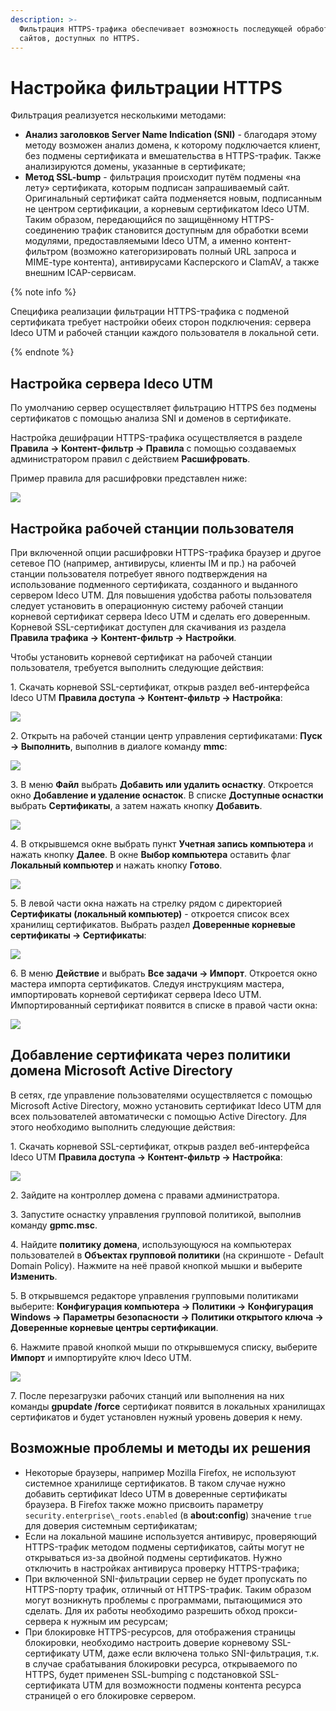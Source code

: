```yaml
---
description: >-
  Фильтрация HTTPS-трафика обеспечивает возможность последующей обработки
  сайтов, доступных по HTTPS.
---
```


# Настройка фильтрации HTTPS

Фильтрация реализуется несколькими методами:

* **Анализ заголовков Server Name Indication (SNI)** - благодаря этому методу возможен анализ домена, к которому подключается клиент, без подмены сертификата и вмешательства в HTTPS-трафик. Также анализируются домены, указанные в сертификате;
* **Метод SSL-bump** - фильтрация происходит путём подмены «на лету» сертификата, которым подписан запрашиваемый сайт. Оригинальный сертификат сайта подменяется новым, подписанным не центром сертификации, а корневым сертификатом Ideco UTM. Таким образом, передающийся по защищённому HTTPS-соединению трафик становится доступным для обработки всеми модулями, предоставляемыми Ideco UTM, а именно контент-фильтром (возможно категоризировать полный URL запроса и MIME-type контента), антивирусами Касперского и ClamAV, а также внешним ICAP-сервисам.

{% note info %}

Специфика реализации фильтрации HTTPS-трафика с подменой сертификата требует настройки обеих сторон подключения: сервера Ideco UTM и рабочей станции каждого пользователя в локальной сети.

{% endnote %}

## Настройка сервера Ideco UTM

По умолчанию сервер осуществляет фильтрацию HTTPS без подмены сертификатов с помощью анализа SNI и доменов в сертификате.

Настройка дешифрации HTTPS-трафика осуществляется в разделе **Правила -> Контент-фильтр -> Правила** с помощью создаваемых администратором правил с действием **Расшифровать**.

Пример правила для расшифровки представлен ниже:

![](../../../../_images/filtering-https-traffic1.png)

## Настройка рабочей станции пользователя

При включенной опции расшифровки HTTPS-трафика браузер и другое сетевое ПО (например, антивирусы, клиенты IM и пр.) на рабочей станции пользователя потребует явного подтверждения на использование подменного сертификата, созданного и выданного сервером Ideco UTM. Для повышения удобства работы пользователя следует установить в операционную систему рабочей станции корневой сертификат сервера Ideco UTM и сделать его доверенным. Корневой SSL-сертификат доступен для скачивания из раздела **Правила трафика -> Контент-фильтр -> Настройки**.

Чтобы установить корневой сертификат на рабочей станции пользователя, требуется выполнить следующие действия:

1\. Скачать корневой SSL-сертификат, открыв раздел веб-интерфейса Ideco UTM **Правила доступа -> Контент-фильтр -> Настройка**:

![](../../../../_images/filtering-https-traffic2.png)

2\. Открыть на рабочей станции центр управления сертификатами: **Пуск -> Выполнить**, выполнив в диалоге команду **mmc**:

![](../../../../_images/filtering-https-traffic3.png)

3\. В меню **Файл** выбрать **Добавить или удалить оснастку**. Откроется окно **Добавление и удаление оснасток**. В списке **Доступные оснастки** выбрать **Сертификаты**, а затем нажать кнопку **Добавить**.

![](../../../../_images/filtering-https-traffic4.png)

4\. В открывшемся окне выбрать пункт **Учетная запись компьютера** и нажать кнопку **Далее**. В окне **Выбор компьютера** оставить флаг **Локальный компьютер** и нажать кнопку **Готово**.

![](../../../../_images/filtering-https-traffic5.png)

5\. В левой части окна нажать на стрелку рядом с директорией **Сертификаты (локальный компьютер)** - откроется список всех хранилищ сертификатов. Выбрать раздел **Доверенные корневые сертификаты -> Сертификаты**:

![](../../../../_images/filtering-https-traffic6.png)

6\. В меню **Действие** и выбрать **Все задачи -> Импорт**. Откроется окно мастера импорта сертификатов. Следуя инструкциям мастера, импортировать корневой сертификат сервера Ideco UTM. Импортированный сертификат появится в списке в правой части окна:

![](../../../../_images/filtering-https-traffic7.png)

## Добавление сертификата через политики домена Microsoft Active Directory

В сетях, где управление пользователями осуществляется с помощью Microsoft Active Directory, можно установить сертификат Ideco UTM для всех пользователей автоматически с помощью Active Directory. Для этого необходимо выполнить следующие действия:

1\. Скачать корневой SSL-сертификат, открыв раздел веб-интерфейса Ideco UTM **Правила доступа -> Контент-фильтр -> Настройка**:

![](../../../../_images/filtering-https-traffic2.png)

2\. Зайдите на контроллер домена с правами администратора.

3\. Запустите оснастку управления групповой политикой, выполнив команду **gpmc.msc**.

4\. Найдите **политику домена**, использующуюся на компьютерах пользователей в **Объектах групповой политики** (на скриншоте - Default Domain Policy). Нажмите на неё правой кнопкой мышки и выберите **Изменить**.

5\. В открывшемся редакторе управления групповыми политиками выберите: **Конфигурация компьютера -> Политики -> Конфигурация Windows -> Параметры безопасности -> Политики открытого ключа -> Доверенные корневые центры сертификации**.

6\. Нажмите правой кнопкой мыши по открывшемуся списку, выберите **Импорт** и импортируйте ключ Ideco UTM.

![](../../../../_images/filtering-https-traffic8.png)

7\.  После перезагрузки рабочих станций или выполнения на них команды **gpupdate /force** сертификат появится в локальных хранилищах сертификатов и будет установлен нужный уровень доверия к нему.

## Возможные проблемы и методы их решения

* Некоторые браузеры, например Mozilla Firefox, не используют системное хранилище сертификатов. В таком случае нужно добавить сертификат Ideco UTM в доверенные сертификаты браузера. В Firefox также можно присвоить параметру `security.enterprise\_roots.enabled` (в **about:config**) значение `true` для доверия системным сертификатам;
* Если на локальной машине используется антивирус, проверяющий HTTPS-трафик методом подмены сертификатов, сайты могут не открываться из-за двойной подмены сертификатов. Нужно отключить в настройках антивируса проверку HTTPS-трафика;
* При включенной SNI-фильтрации сервер не будет пропускать по HTTPS-порту трафик, отличный от HTTPS-трафик. Таким образом могут возникнуть проблемы с программами, пытающимися это сделать. Для их работы необходимо разрешить обход прокси-сервера к нужным им ресурсам;
* При блокировке HTTPS-ресурсов, для отображения страницы блокировки, необходимо настроить доверие корневому SSL-сертификату UTM, даже если включена только SNI-фильтрация, т.к. в случае срабатывания блокировки ресурса, открываемого по HTTPS, будет применен SSL-bumping с подстановкой SSL-сертификата UTM для возможности подмены контента ресурса страницей о его блокировке сервером.
